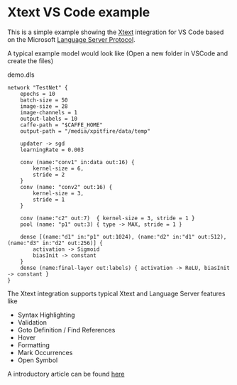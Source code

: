 # Xtext VS Code example

This is a simple example showing the [Xtext](https://www.eclipse.org/Xtext/) integration for VS Code based on the Microsoft [Language Server Protocol](https://github.com/Microsoft/language-server-protocol).


A typical example model would look like (Open a new folder in VSCode and create the files)

demo.dls
```
network "TestNet" {
	epochs = 10
	batch-size = 50
	image-size = 28
    image-channels = 1
    output-labels = 10
    caffe-path = "$CAFFE_HOME"
    output-path = "/media/xpitfire/data/temp"

	updater -> sgd
	learningRate = 0.003

	conv (name:"conv1" in:data out:16) { 
		kernel-size = 6, 
		stride = 2
	}
    conv (name: "conv2" out:16) {
        kernel-size = 3,
        stride = 1
    }

	conv (name:"c2" out:7)  { kernel-size = 3, stride = 1 }
	pool (name: "p1" out:3) { type -> MAX, stride = 1 }

	dense [(name:"d1" in:"p1" out:1024), (name:"d2" in:"d1" out:512), (name:"d3" in:"d2" out:256)] {
        activation -> Sigmoid
        biasInit -> constant
    }
	dense (name:final-layer out:labels) { activation -> ReLU, biasInit -> constant }
}
```

The Xtext integration supports typical Xtext and Language Server features like

* Syntax Highlighting
* Validation
* Goto Definition / Find References
* Hover
* Formatting
* Mark Occurrences
* Open Symbol

A introductory article can be found [here](https://blogs.itemis.com/en/integrating-xtext-language-support-in-visual-studio-code)
